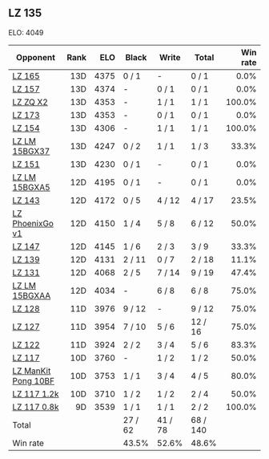 ## LZ 135 ##

ELO: 4049

Opponent | Rank | ELO | Black | Write | Total | Win rate
---------|-----:|----:|-------|-------|-------|-------:
[LZ 165](LZ%20165.md) | 13D | 4375 | 0 / 1 | - | 0 / 1 | 0.0%
[LZ 157](LZ%20157.md) | 13D | 4374 | - | 0 / 1 | 0 / 1 | 0.0%
[LZ ZQ X2](LZ%20ZQ%20X2.md) | 13D | 4353 | - | 1 / 1 | 1 / 1 | 100.0%
[LZ 173](LZ%20173.md) | 13D | 4353 | - | 0 / 1 | 0 / 1 | 0.0%
[LZ 154](LZ%20154.md) | 13D | 4306 | - | 1 / 1 | 1 / 1 | 100.0%
[LZ LM 15BGX37](LZ%20LM%2015BGX37.md) | 13D | 4247 | 0 / 2 | 1 / 1 | 1 / 3 | 33.3%
[LZ 151](LZ%20151.md) | 13D | 4230 | 0 / 1 | - | 0 / 1 | 0.0%
[LZ LM 15BGXA5](LZ%20LM%2015BGXA5.md) | 12D | 4195 | 0 / 1 | - | 0 / 1 | 0.0%
[LZ 143](LZ%20143.md) | 12D | 4172 | 0 / 5 | 4 / 12 | 4 / 17 | 23.5%
[LZ PhoenixGo v1](LZ%20PhoenixGo%20v1.md) | 12D | 4150 | 1 / 4 | 5 / 8 | 6 / 12 | 50.0%
[LZ 147](LZ%20147.md) | 12D | 4145 | 1 / 6 | 2 / 3 | 3 / 9 | 33.3%
[LZ 139](LZ%20139.md) | 12D | 4131 | 2 / 11 | 0 / 7 | 2 / 18 | 11.1%
[LZ 131](LZ%20131.md) | 12D | 4068 | 2 / 5 | 7 / 14 | 9 / 19 | 47.4%
[LZ LM 15BGXAA](LZ%20LM%2015BGXAA.md) | 12D | 4034 | - | 6 / 8 | 6 / 8 | 75.0%
[LZ 128](LZ%20128.md) | 11D | 3976 | 9 / 12 | - | 9 / 12 | 75.0%
[LZ 127](LZ%20127.md) | 11D | 3954 | 7 / 10 | 5 / 6 | 12 / 16 | 75.0%
[LZ 122](LZ%20122.md) | 11D | 3924 | 2 / 2 | 3 / 4 | 5 / 6 | 83.3%
[LZ 117](LZ%20117.md) | 10D | 3760 | - | 1 / 2 | 1 / 2 | 50.0%
[LZ ManKit Pong 10BF](LZ%20ManKit%20Pong%2010BF.md) | 10D | 3753 | 1 / 1 | 3 / 4 | 4 / 5 | 80.0%
[LZ 117 1.2k](LZ%20117%201.2k.md) | 10D | 3710 | 1 / 2 | 1 / 2 | 2 / 4 | 50.0%
[LZ 117 0.8k](LZ%20117%200.8k.md) | 9D | 3539 | 1 / 1 | 1 / 1 | 2 / 2 | 100.0%
Total | | | 27 / 62 | 41 / 78 | 68 / 140 | 
Win rate| | | 43.5% | 52.6% | 48.6% | 
